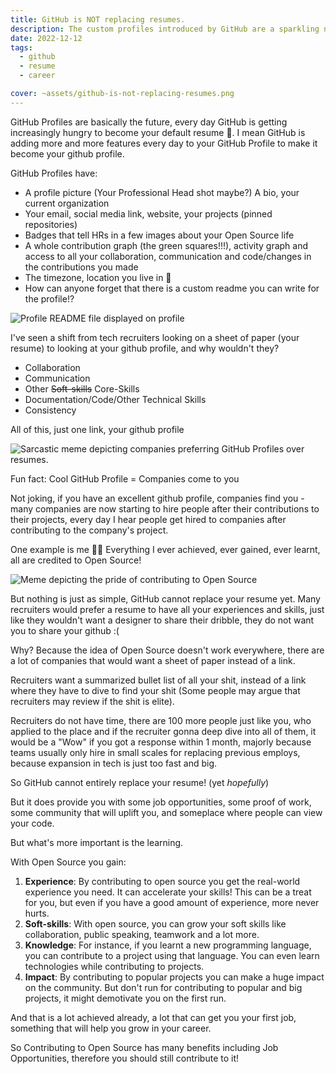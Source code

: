 ```yaml
---
title: GitHub is NOT replacing resumes.
description: The custom profiles introduced by GitHub are a sparkling new way of expression. With this, does GitHub finally replace resumes?
date: 2022-12-12
tags:
  - github
  - resume
  - career

cover: ~assets/github-is-not-replacing-resumes.png
---
```


GitHub Profiles are basically the future, every day GitHub is getting increasingly hungry to become your default resume 👀. I mean GitHub is adding more and more features every day to your GitHub Profile to make it become your github profile.

GitHub Profiles have:

- A profile picture (Your Professional Head shot maybe?) A bio, your current organization
- Your email, social media link, website, your projects (pinned repositories)
- Badges that tell HRs in a few images about your Open Source life
- A whole contribution graph (the green squares!!!), activity graph and access to all your collaboration, communication and code/changes in the contributions you made
- The timezone, location you live in 👀
- How can anyone forget that there is a custom readme you can write for the profile!?

![Profile README file displayed on profile](~assets/profile-with-readme.png)

I've seen a shift from tech recruiters looking on a sheet of paper (your resume) to looking at your github profile, and why wouldn't they?

- Collaboration
- Communication
- Other ~~Soft-skills~~ Core-Skills
- Documentation/Code/Other Technical Skills
- Consistency

All of this, just one link, your github profile

![Sarcastic meme depicting companies preferring GitHub Profiles over resumes.](~assets/github-resume.jpg)

Fun fact: Cool GitHub Profile = Companies come to you

Not joking, if you have an excellent github profile, companies find you - many companies are now starting to hire people after their contributions to their projects, every day I hear people get hired to companies after contributing to the company's project.

One example is me 🙋🏻 Everything I ever achieved, ever gained, ever learnt, all are credited to Open Source!

![Meme depicting the pride of contributing to Open Source](~assets/oss-gatsby.jpg)

But nothing is just as simple, GitHub cannot replace your resume yet. Many recruiters would prefer a resume to have all your experiences and skills, just like they wouldn't want a designer to share their dribble, they do not want you to share your github :(

Why? Because the idea of Open Source doesn't work everywhere, there are a lot of companies that would want a sheet of paper instead of a link.

Recruiters want a summarized bullet list of all your shit, instead of a link where they have to dive to find your shit (Some people may argue that recruiters may review if the shit is elite).

Recruiters do not have time, there are 100 more people just like you, who applied to the place and if the recruiter gonna deep dive into all of them, it would be a "Wow" if you got a response within 1 month, majorly because teams usually only hire in small scales for replacing previous employs, because expansion in tech is just too fast and big.

So GitHub cannot entirely replace your resume! (yet _hopefully_)

But it does provide you with some job opportunities, some proof of work, some community that will uplift you, and someplace where people can view your code.

But what's more important is the learning.

With Open Source you gain:

1. **Experience**: By contributing to open source you get the real-world experience you need. It can accelerate your skills! This can be a treat for you, but even if you have a good amount of experience, more never hurts.
2. **Soft-skills**: With open source, you can grow your soft skills like collaboration, public speaking, teamwork and a lot more.
3. **Knowledge**: For instance, if you learnt a new programming language, you can contribute to a project using that language. You can even learn technologies while contributing to projects.
4. **Impact**: By contributing to popular projects you can make a huge impact on the community. But don't run for contributing to popular and big projects, it might demotivate you on the first run.

And that is a lot achieved already, a lot that can get you your first job, something that will help you grow in your career.

So Contributing to Open Source has many benefits including Job Opportunities, therefore you should still contribute to it!
